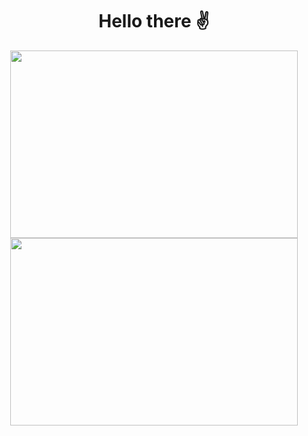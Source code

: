 <p align="center">
  <h1 align="center" >Hello there ✌</h1>
</p>

<p align="center">
  <img width="460" height="300" src="https://github-readme-stats.vercel.app/api?username=pablotrrs&show_icons=true&count_private=true&theme=jolly&">
  <img width="460" height="300" src="https://github-readme-stats.vercel.app/api/top-langs/?username=pablotrrs&theme=jolly&layout=compact">
</p>

<!--
**pablotrrs/pablotrrs** is a ✨ _special_ ✨ repository because its `README.md` (this file) appears on your GitHub profile.

Here are some ideas to get you started:

- 🔭 I’m currently working on ...
- 🌱 I’m currently learning ...
- 👯 I’m looking to collaborate on ...
- 🤔 I’m looking for help with ...
- 💬 Ask me about ...
- 📫 How to reach me: ...
- 😄 Pronouns: ...
- ⚡ Fun fact: ...
-->
